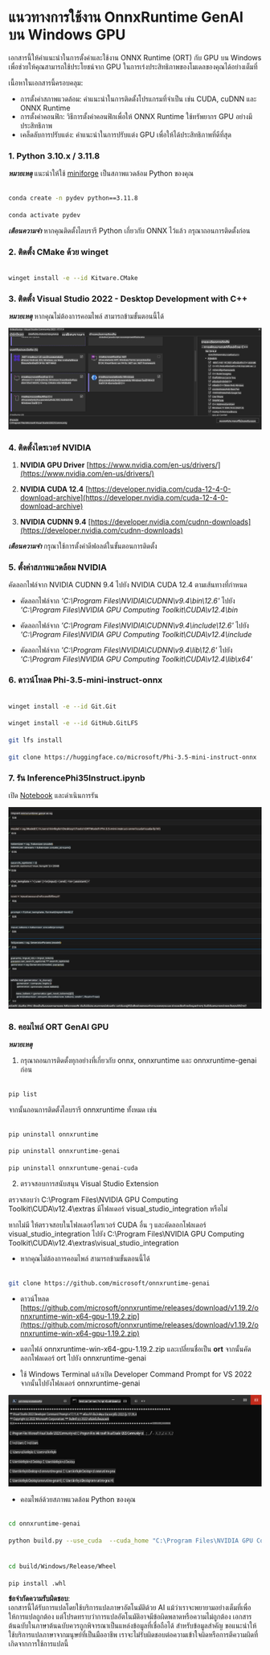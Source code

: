 # **แนวทางการใช้งาน OnnxRuntime GenAI บน Windows GPU**

เอกสารนี้ให้คำแนะนำในการตั้งค่าและใช้งาน ONNX Runtime (ORT) กับ GPU บน Windows เพื่อช่วยให้คุณสามารถใช้ประโยชน์จาก GPU ในการเร่งประสิทธิภาพของโมเดลของคุณได้อย่างเต็มที่

เนื้อหาในเอกสารนี้ครอบคลุม:

- การตั้งค่าสภาพแวดล้อม: คำแนะนำในการติดตั้งโปรแกรมที่จำเป็น เช่น CUDA, cuDNN และ ONNX Runtime
- การตั้งค่าคอนฟิก: วิธีการตั้งค่าคอนฟิกเพื่อให้ ONNX Runtime ใช้ทรัพยากร GPU อย่างมีประสิทธิภาพ
- เคล็ดลับการปรับแต่ง: คำแนะนำในการปรับแต่ง GPU เพื่อให้ได้ประสิทธิภาพที่ดีที่สุด

### **1. Python 3.10.x / 3.11.8**

   ***หมายเหตุ*** แนะนำให้ใช้ [miniforge](https://github.com/conda-forge/miniforge/releases/latest/download/Miniforge3-Windows-x86_64.exe) เป็นสภาพแวดล้อม Python ของคุณ

   ```bash

   conda create -n pydev python==3.11.8

   conda activate pydev

   ```

   ***เตือนความจำ*** หากคุณติดตั้งไลบรารี Python เกี่ยวกับ ONNX ไว้แล้ว กรุณาถอนการติดตั้งก่อน

### **2. ติดตั้ง CMake ด้วย winget**

   ```bash

   winget install -e --id Kitware.CMake

   ```

### **3. ติดตั้ง Visual Studio 2022 - Desktop Development with C++**

   ***หมายเหตุ*** หากคุณไม่ต้องการคอมไพล์ สามารถข้ามขั้นตอนนี้ได้

![CPP](../../../../../../translated_images/01.8964c1fa47e00dc36af710b967e72dd2f8a2be498e49c8d4c65c11ba105dedf8.th.png)

### **4. ติดตั้งไดรเวอร์ NVIDIA**

1. **NVIDIA GPU Driver**  [https://www.nvidia.com/en-us/drivers/](https://www.nvidia.com/en-us/drivers/)

2. **NVIDIA CUDA 12.4** [https://developer.nvidia.com/cuda-12-4-0-download-archive](https://developer.nvidia.com/cuda-12-4-0-download-archive)

3. **NVIDIA CUDNN 9.4**  [https://developer.nvidia.com/cudnn-downloads](https://developer.nvidia.com/cudnn-downloads)

***เตือนความจำ*** กรุณาใช้การตั้งค่าดีฟอลต์ในขั้นตอนการติดตั้ง

### **5. ตั้งค่าสภาพแวดล้อม NVIDIA**

คัดลอกไฟล์จาก NVIDIA CUDNN 9.4 ไปยัง NVIDIA CUDA 12.4 ตามเส้นทางที่กำหนด

- คัดลอกไฟล์จาก *'C:\Program Files\NVIDIA\CUDNN\v9.4\bin\12.6'* ไปยัง *'C:\Program Files\NVIDIA GPU Computing Toolkit\CUDA\v12.4\bin*

- คัดลอกไฟล์จาก *'C:\Program Files\NVIDIA\CUDNN\v9.4\include\12.6'* ไปยัง *'C:\Program Files\NVIDIA GPU Computing Toolkit\CUDA\v12.4\include*

- คัดลอกไฟล์จาก *'C:\Program Files\NVIDIA\CUDNN\v9.4\lib\12.6'* ไปยัง *'C:\Program Files\NVIDIA GPU Computing Toolkit\CUDA\v12.4\lib\x64'*

### **6. ดาวน์โหลด Phi-3.5-mini-instruct-onnx**

   ```bash

   winget install -e --id Git.Git

   winget install -e --id GitHub.GitLFS

   git lfs install

   git clone https://huggingface.co/microsoft/Phi-3.5-mini-instruct-onnx

   ```

### **7. รัน InferencePhi35Instruct.ipynb**

   เปิด [Notebook](../../../../../../code/09.UpdateSamples/Aug/ortgpu-phi35-instruct.ipynb) และดำเนินการรัน

![RESULT](../../../../../../translated_images/02.be96d16e7b1007f1f3941f65561553e62ccbd49c962f3d4a9154b8326c033ec1.th.png)

### **8. คอมไพล์ ORT GenAI GPU**

   ***หมายเหตุ*** 
   
   1. กรุณาถอนการติดตั้งทุกอย่างที่เกี่ยวกับ onnx, onnxruntime และ onnxruntime-genai ก่อน

   ```bash

   pip list 
   
   ```

   จากนั้นถอนการติดตั้งไลบรารี onnxruntime ทั้งหมด เช่น

   ```bash

   pip uninstall onnxruntime

   pip uninstall onnxruntime-genai

   pip uninstall onnxruntume-genai-cuda
   
   ```

   2. ตรวจสอบการสนับสนุน Visual Studio Extension 

   ตรวจสอบว่า C:\Program Files\NVIDIA GPU Computing Toolkit\CUDA\v12.4\extras มีโฟลเดอร์ visual_studio_integration หรือไม่ 
   
   หากไม่มี ให้ตรวจสอบในโฟลเดอร์ไดรเวอร์ CUDA อื่น ๆ และคัดลอกโฟลเดอร์ visual_studio_integration ไปยัง C:\Program Files\NVIDIA GPU Computing Toolkit\CUDA\v12.4\extras\visual_studio_integration

   - หากคุณไม่ต้องการคอมไพล์ สามารถข้ามขั้นตอนนี้ได้

   ```bash

   git clone https://github.com/microsoft/onnxruntime-genai

   ```

   - ดาวน์โหลด [https://github.com/microsoft/onnxruntime/releases/download/v1.19.2/onnxruntime-win-x64-gpu-1.19.2.zip](https://github.com/microsoft/onnxruntime/releases/download/v1.19.2/onnxruntime-win-x64-gpu-1.19.2.zip)

   - แตกไฟล์ onnxruntime-win-x64-gpu-1.19.2.zip และเปลี่ยนชื่อเป็น **ort** จากนั้นคัดลอกโฟลเดอร์ ort ไปยัง onnxruntime-genai

   - ใช้ Windows Terminal แล้วเปิด Developer Command Prompt for VS 2022 จากนั้นไปยังโฟลเดอร์ onnxruntime-genai

![RESULT](../../../../../../translated_images/03.53bb08e3bde53edd1735c5546fb32b9b0bdba93d8241c5e6e3196d8bc01adbd7.th.png)

   - คอมไพล์ด้วยสภาพแวดล้อม Python ของคุณ

   ```bash

   cd onnxruntime-genai

   python build.py --use_cuda  --cuda_home "C:\Program Files\NVIDIA GPU Computing Toolkit\CUDA\v12.4" --config Release
 

   cd build/Windows/Release/Wheel

   pip install .whl

   ```

**ข้อจำกัดความรับผิดชอบ**:  
เอกสารนี้ได้รับการแปลโดยใช้บริการแปลภาษาอัตโนมัติด้วย AI แม้ว่าเราจะพยายามอย่างเต็มที่เพื่อให้การแปลถูกต้อง แต่โปรดทราบว่าการแปลอัตโนมัติอาจมีข้อผิดพลาดหรือความไม่ถูกต้อง เอกสารต้นฉบับในภาษาต้นฉบับควรถูกพิจารณาเป็นแหล่งข้อมูลที่เชื่อถือได้ สำหรับข้อมูลสำคัญ ขอแนะนำให้ใช้บริการแปลภาษาจากมนุษย์ที่เป็นมืออาชีพ เราจะไม่รับผิดชอบต่อความเข้าใจผิดหรือการตีความผิดที่เกิดจากการใช้การแปลนี้